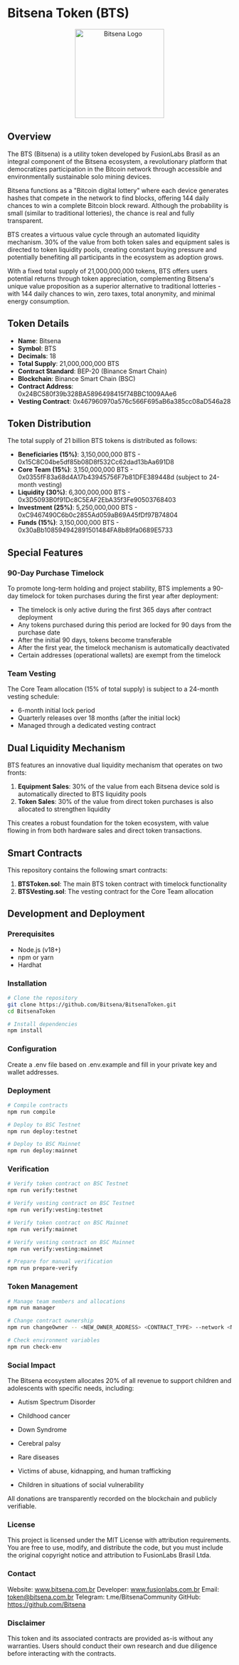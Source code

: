 # Bitsena Token (BTS)

<p align="center">
  <img src="https://bitsena.com.br/assets/logo_github.png" alt="Bitsena Logo" width="200"/>
</p>

## Overview

The BTS (Bitsena) is a utility token developed by FusionLabs Brasil as an integral component of the Bitsena ecosystem, a revolutionary platform that democratizes participation in the Bitcoin network through accessible and environmentally sustainable solo mining devices.

Bitsena functions as a "Bitcoin digital lottery" where each device generates hashes that compete in the network to find blocks, offering 144 daily chances to win a complete Bitcoin block reward. Although the probability is small (similar to traditional lotteries), the chance is real and fully transparent.

BTS creates a virtuous value cycle through an automated liquidity mechanism. 30% of the value from both token sales and equipment sales is directed to token liquidity pools, creating constant buying pressure and potentially benefiting all participants in the ecosystem as adoption grows.

With a fixed total supply of 21,000,000,000 tokens, BTS offers users potential returns through token appreciation, complementing Bitsena's unique value proposition as a superior alternative to traditional lotteries - with 144 daily chances to win, zero taxes, total anonymity, and minimal energy consumption.

## Token Details

- **Name**: Bitsena
- **Symbol**: BTS
- **Decimals**: 18
- **Total Supply**: 21,000,000,000 BTS
- **Contract Standard**: BEP-20 (Binance Smart Chain)
- **Blockchain**: Binance Smart Chain (BSC)
- **Contract Address**: 0x24BC580f39b328BA5896498415f74BBC1009AAe6
- **Vesting Contract**: 0x467960970a576c566F695aB6a385cc08aD546a28

## Token Distribution

The total supply of 21 billion BTS tokens is distributed as follows:

- **Beneficiaries (15%)**: 3,150,000,000 BTS - 0x15C8C04be5df85b08D8f532Cc62dad13bAa691D8
- **Core Team (15%)**: 3,150,000,000 BTS - 0x0355fF83a68d4A17b43945756F7b81DFE389448d (subject to 24-month vesting)
- **Liquidity (30%)**: 6,300,000,000 BTS - 0x3D5093B0f91Dc8C5EAF2EbA35f3Fe90503768403
- **Investment (25%)**: 5,250,000,000 BTS - 0xC9467490C6b0c2855Ad059aB69A45fDf97B74804
- **Funds (15%)**: 3,150,000,000 BTS - 0x30aBb108594942891501484FA8b89fa0689E5733

## Special Features

### 90-Day Purchase Timelock

To promote long-term holding and project stability, BTS implements a 90-day timelock for token purchases during the first year after deployment:

- The timelock is only active during the first 365 days after contract deployment
- Any tokens purchased during this period are locked for 90 days from the purchase date
- After the initial 90 days, tokens become transferable
- After the first year, the timelock mechanism is automatically deactivated
- Certain addresses (operational wallets) are exempt from the timelock

### Team Vesting

The Core Team allocation (15% of total supply) is subject to a 24-month vesting schedule:

- 6-month initial lock period
- Quarterly releases over 18 months (after the initial lock)
- Managed through a dedicated vesting contract

## Dual Liquidity Mechanism

BTS features an innovative dual liquidity mechanism that operates on two fronts:

1. **Equipment Sales**: 30% of the value from each Bitsena device sold is automatically directed to BTS liquidity pools
2. **Token Sales**: 30% of the value from direct token purchases is also allocated to strengthen liquidity

This creates a robust foundation for the token ecosystem, with value flowing in from both hardware sales and direct token transactions.

## Smart Contracts

This repository contains the following smart contracts:

1. **BTSToken.sol**: The main BTS token contract with timelock functionality
2. **BTSVesting.sol**: The vesting contract for the Core Team allocation

## Development and Deployment

### Prerequisites

- Node.js (v18+)
- npm or yarn
- Hardhat

### Installation

```bash
# Clone the repository
git clone https://github.com/Bitsena/BitsenaToken.git
cd BitsenaToken

# Install dependencies
npm install
```

### Configuration

Create a .env file based on .env.example and fill in your private key and wallet addresses.

### Deployment

```bash
# Compile contracts
npm run compile

# Deploy to BSC Testnet
npm run deploy:testnet

# Deploy to BSC Mainnet
npm run deploy:mainnet
```

### Verification

```bash
# Verify token contract on BSC Testnet
npm run verify:testnet

# Verify vesting contract on BSC Testnet
npm run verify:vesting:testnet

# Verify token contract on BSC Mainnet
npm run verify:mainnet

# Verify vesting contract on BSC Mainnet
npm run verify:vesting:mainnet

# Prepare for manual verification
npm run prepare-verify
```

### Token Management

```bash
# Manage team members and allocations
npm run manager

# Change contract ownership
npm run changeOwner -- <NEW_OWNER_ADDRESS> <CONTRACT_TYPE> --network <NETWORK>

# Check environment variables
npm run check-env
```

### Social Impact

The Bitsena ecosystem allocates 20% of all revenue to support children and adolescents with specific needs, including:

- Autism Spectrum Disorder

- Childhood cancer

- Down Syndrome

- Cerebral palsy

- Rare diseases

- Victims of abuse, kidnapping, and human trafficking

- Children in situations of social vulnerability

All donations are transparently recorded on the blockchain and publicly verifiable.

### License

This project is licensed under the MIT License with attribution requirements. You are free to use, modify, and distribute the code, but you must include the original copyright notice and attribution to FusionLabs Brasil Ltda.

### Contact

Website: www.bitsena.com.br
Developer: www.fusionlabs.com.br
Email: token@bitsena.com.br
Telegram: t.me/BitsenaCommunity
GitHub: https://github.com/Bitsena

### Disclaimer

This token and its associated contracts are provided as-is without any warranties. Users should conduct their own research and due diligence before interacting with the contracts.